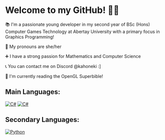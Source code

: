 # Welcome to my GitHub! 🍓🍓  
  
📚 I'm a passionate young developer in my second year of BSc (Hons) Computer Games Technology at Abertay University with a primary focus in Graphics Programming!
  
📌 My pronouns are she/her  
  
➕ I have a strong passion for Mathematics and Computer Science  
  
📞 You can contact me on Discord @kahoneki :]  
  
🎇 I'm currently reading the OpenGL Superbible!

## Main Languages:
[![C#](https://img.shields.io/badge/C%2B%2B-00599C?style=for-the-badge&logo=c%2B%2B&logoColor=white)](https://www.learncpp.com/)
[![C#](https://img.shields.io/badge/C%23-239120?style=for-the-badge&logo=c-sharp&logoColor=white)](https://learn.microsoft.com/en-us/dotnet/csharp/)

## Secondary Languages:
[![Python](https://img.shields.io/badge/Python-3776AB?style=for-the-badge&logo=python&logoColor=white)](https://www.python.org/doc/)
